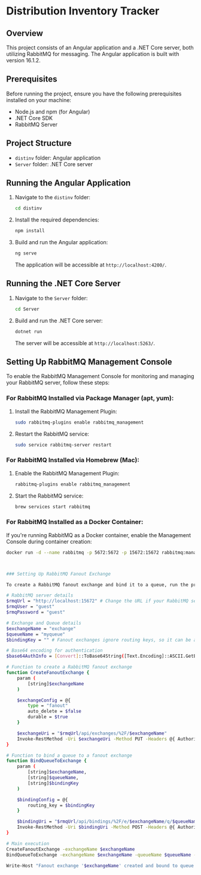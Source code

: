 # Distribution Inventory Tracker

## Overview

This project consists of an Angular application and a .NET Core server, both utilizing RabbitMQ for messaging. The Angular application is built with version 16.1.2.

## Prerequisites

Before running the project, ensure you have the following prerequisites installed on your machine:

- Node.js and npm (for Angular)
- .NET Core SDK
- RabbitMQ Server

## Project Structure

- `distinv` folder: Angular application
- `Server` folder: .NET Core server

## Running the Angular Application

1. Navigate to the `distinv` folder:

    ```bash
    cd distinv
    ```

2. Install the required dependencies:

    ```bash
    npm install
    ```

3. Build and run the Angular application:

    ```bash
    ng serve
    ```

   The application will be accessible at `http://localhost:4200/`.

## Running the .NET Core Server

1. Navigate to the `Server` folder:

    ```bash
    cd Server
    ```

2. Build and run the .NET Core server:

    ```bash
    dotnet run
    ```

   The server will be accessible at `http://localhost:5263/`.

## Setting Up RabbitMQ Management Console

To enable the RabbitMQ Management Console for monitoring and managing your RabbitMQ server, follow these steps:

### For RabbitMQ Installed via Package Manager (apt, yum):

1. Install the RabbitMQ Management Plugin:

    ```bash
    sudo rabbitmq-plugins enable rabbitmq_management
    ```

2. Restart the RabbitMQ service:

    ```bash
    sudo service rabbitmq-server restart
    ```

### For RabbitMQ Installed via Homebrew (Mac):

1. Enable the RabbitMQ Management Plugin:

    ```bash
    rabbitmq-plugins enable rabbitmq_management
    ```

2. Start the RabbitMQ service:

    ```bash
    brew services start rabbitmq
    ```

### For RabbitMQ Installed as a Docker Container:

If you're running RabbitMQ as a Docker container, enable the Management Console during container creation:

```bash
docker run -d --name rabbitmq -p 5672:5672 -p 15672:15672 rabbitmq:management



### Setting Up RabbitMQ Fanout Exchange

To create a RabbitMQ fanout exchange and bind it to a queue, run the provided PowerShell script. Ensure you have the RabbitMQ Management Plugin enabled.

# RabbitMQ server details
$rmqUrl = "http://localhost:15672" # Change the URL if your RabbitMQ server is running on a different host or port
$rmqUser = "guest"
$rmqPassword = "guest"

# Exchange and Queue details
$exchangeName = "exchange"
$queueName = "myqueue"
$bindingKey = "" # Fanout exchanges ignore routing keys, so it can be an empty string

# Base64 encoding for authentication
$base64AuthInfo = [Convert]::ToBase64String([Text.Encoding]::ASCII.GetBytes(("${rmqUser}:${rmqPassword}")))

# Function to create a RabbitMQ fanout exchange
function CreateFanoutExchange {
    param (
        [string]$exchangeName
    )

    $exchangeConfig = @{
        type = "fanout"
        auto_delete = $false
        durable = $true
    }

    $exchangeUri = "$rmqUrl/api/exchanges/%2F/$exchangeName"
    Invoke-RestMethod -Uri $exchangeUri -Method PUT -Headers @{ Authorization = "Basic $base64AuthInfo" } -Body ($exchangeConfig | ConvertTo-Json) -ContentType 'application/json'
}

# Function to bind a queue to a fanout exchange
function BindQueueToExchange {
    param (
        [string]$exchangeName,
        [string]$queueName,
        [string]$bindingKey
    )

    $bindingConfig = @{
        routing_key = $bindingKey
    }

    $bindingUri = "$rmqUrl/api/bindings/%2F/e/$exchangeName/q/$queueName"
    Invoke-RestMethod -Uri $bindingUri -Method POST -Headers @{ Authorization = "Basic $base64AuthInfo" } -Body ($bindingConfig | ConvertTo-Json) -ContentType 'application/json'
}

# Main execution
CreateFanoutExchange -exchangeName $exchangeName
BindQueueToExchange -exchangeName $exchangeName -queueName $queueName -bindingKey $bindingKey

Write-Host "Fanout exchange '$exchangeName' created and bound to queue '$queueName'."

